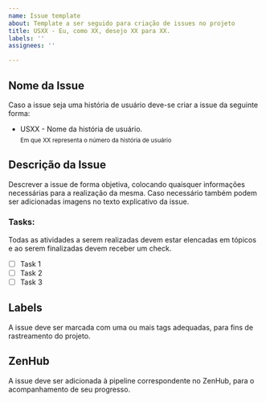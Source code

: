 ```yaml
---
name: Issue template
about: Template a ser seguido para criação de issues no projeto
title: USXX - Eu, como XX, desejo XX para XX.
labels: ''
assignees: ''

---
```


## Nome da Issue
Caso a issue seja uma história de usuário deve-se criar a issue da seguinte forma:
- USXX - Nome da história de usuário.  
<sub>Em que XX representa o número da história de usuário</sub>

## Descrição da Issue
Descrever a issue de forma objetiva, colocando quaisquer informações necessárias para a realização da mesma.
Caso necessário também podem ser adicionadas imagens no texto explicativo da issue.

### Tasks: 
Todas as atividades a serem realizadas devem estar elencadas em tópicos e ao serem finalizadas devem receber um check.
- [ ] Task 1
- [ ] Task 2
- [ ] Task 3

## Labels
A issue deve ser marcada com uma ou mais tags adequadas, para fins de rastreamento do projeto.

## ZenHub
A issue deve ser adicionada à pipeline correspondente no ZenHub, para o acompanhamento de seu progresso.
